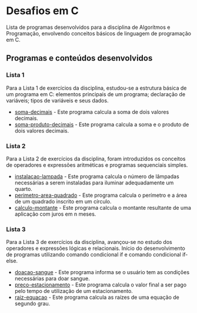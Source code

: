 # Desafios em C
Lista de programas desenvolvidos para a disciplina de Algorítmos e Programação, envolvendo conceitos básicos de linguagem de programação em C.


## Programas e conteúdos desenvolvidos

### Lista 1
Para a Lista 1 de exercícios da disciplina, estudou-se a estrutura básica de um programa em C: elementos principais de um programa; declaração de variáveis; tipos de variáveis e seus dados.
* [soma-decimais](#soma-decimais.c) - Este programa calcula a soma de dois valores decimais.
* [soma-produto-decimais](#soma-produto-decimais.c) - Este programa calcula a soma e o produto de dois valores decimais.

### Lista 2
Para a Lista 2 de exercícios da disciplina, foram introduzidos os conceitos de operadores e expressões aritméticas e programas sequenciais simples.
* [instalacao-lampada](#instalacao-lampadas.c) - Este programa calcula o número de lâmpadas necessárias a serem instaladas para iluminar adequadamente um quarto.
* [perimetro-area-quadrado](#perimetro-area-quadrado.c) - Este programa calcula o perímetro e a área de um quadrado inscrito em um círculo.
* [calculo-montante](#calculo-montante.c) - Este programa calcula o montante resultante de uma aplicação com juros em n meses.

### Lista 3
Para a Lista 3 de exercícios da disciplina, avançou-se no estudo dos operadores e expressões lógicas e relacionais. Início do desenvolvimento de programas utilizando comando condicional if e comando condicional if- else.
* [doacao-sangue](#doacao-sangue.c) - Este programa informa se o usuário tem as condições necessárias para doar sangue.
* [preco-estacionamento](#preco-estacionamento.c) - Este programa calcula o valor final a ser pago pelo tempo de utilização de um estacionamento.
* [raiz-equacao](#raiz-equacao.c) - Este programa calcula as raízes de uma equação de segundo grau.
